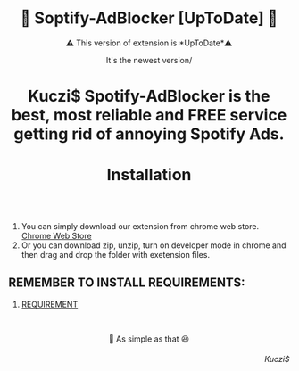 <h1 text align = "center">🎵 Soptify-AdBlocker [UpToDate] 🎵</h1> 

<p text align = "center">⚠️ This version of extension is *UpToDate*⚠️ </p>
<p text align = "center"> It's the newest version/ </p>

<h1 text align = "center">Kuczi$ Spotify-AdBlocker is the best, most reliable and FREE service getting rid of annoying Spotify Ads.</h1>

<h1 text align = "center"> Installation </h1>

</br></br>
1. You can simply download our extension from chrome web store. <a href="https://chrome.google.com/webstore/detail/klahoot-spotify-ad-remove/glpljojimangbbmcgjkjekeaienoagda">Chrome Web Store</a> </br>
2. Or you can download zip, unzip, turn on developer mode in chrome and then drag and drop the folder with exetension files. 
## REMEMBER TO INSTALL REQUIREMENTS: 
1. <a href="https://chrome.google.com/webstore/detail/adguard-adblocker/bgnkhhnnamicmpeenaelnjfhikgbkllg?hl=en">REQUIREMENT</a>

</br>

<p text align = "center">🍏 As simple as that 😆 </p>

<h6 text align = "right">Kuczi$</h6>
